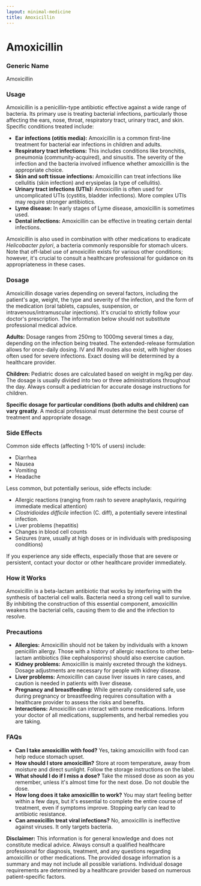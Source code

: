 ```yaml
---
layout: minimal-medicine
title: Amoxicillin
---
```


# Amoxicillin
### Generic Name
Amoxicillin

### Usage

Amoxicillin is a penicillin-type antibiotic effective against a wide range of bacteria.  Its primary use is treating bacterial infections, particularly those affecting the ears, nose, throat, respiratory tract, urinary tract, and skin.  Specific conditions treated include:

* **Ear infections (otitis media):**  Amoxicillin is a common first-line treatment for bacterial ear infections in children and adults.
* **Respiratory tract infections:** This includes conditions like bronchitis, pneumonia (community-acquired), and sinusitis. The severity of the infection and the bacteria involved influence whether amoxicillin is the appropriate choice.
* **Skin and soft tissue infections:**  Amoxicillin can treat infections like cellulitis (skin infection) and erysipelas (a type of cellulitis).
* **Urinary tract infections (UTIs):** Amoxicillin is often used for uncomplicated UTIs (cystitis, bladder infections).  More complex UTIs may require stronger antibiotics.
* **Lyme disease:** In early stages of Lyme disease, amoxicillin is sometimes used.
* **Dental infections:** Amoxicillin can be effective in treating certain dental infections.

Amoxicillin is also used in combination with other medications to eradicate *Helicobacter pylori*, a bacteria commonly responsible for stomach ulcers.  Note that off-label use of amoxicillin exists for various other conditions; however, it's crucial to consult a healthcare professional for guidance on its appropriateness in these cases.


### Dosage

Amoxicillin dosage varies depending on several factors, including the patient's age, weight, the type and severity of the infection, and the form of the medication (oral tablets, capsules, suspension, or intravenous/intramuscular injections).  It's crucial to strictly follow your doctor's prescription.  The information below should not substitute professional medical advice.

**Adults:**  Dosage ranges from 250mg to 1000mg several times a day, depending on the infection being treated.  The extended-release formulation allows for once-daily dosing. IV and IM routes also exist, with higher doses often used for severe infections.  Exact dosing will be determined by a healthcare provider.

**Children:** Pediatric doses are calculated based on weight in mg/kg per day.  The dosage is usually divided into two or three administrations throughout the day.  Always consult a pediatrician for accurate dosage instructions for children.

**Specific dosage for particular conditions (both adults and children) can vary greatly**.  A medical professional must determine the best course of treatment and appropriate dosage.

### Side Effects

Common side effects (affecting 1-10% of users) include:

* Diarrhea
* Nausea
* Vomiting
* Headache

Less common, but potentially serious, side effects include:

* Allergic reactions (ranging from rash to severe anaphylaxis, requiring immediate medical attention)
* *Clostridioides difficile* infection (C. diff), a potentially severe intestinal infection.
* Liver problems (hepatitis)
* Changes in blood cell counts
* Seizures (rare, usually at high doses or in individuals with predisposing conditions)


If you experience any side effects, especially those that are severe or persistent, contact your doctor or other healthcare provider immediately.

### How it Works

Amoxicillin is a beta-lactam antibiotic that works by interfering with the synthesis of bacterial cell walls.  Bacteria need a strong cell wall to survive.  By inhibiting the construction of this essential component, amoxicillin weakens the bacterial cells, causing them to die and the infection to resolve.


### Precautions

* **Allergies:** Amoxicillin should not be taken by individuals with a known penicillin allergy.  Those with a history of allergic reactions to other beta-lactam antibiotics (like cephalosporins) should also exercise caution.
* **Kidney problems:** Amoxicillin is mainly excreted through the kidneys.  Dosage adjustments are necessary for people with kidney disease.
* **Liver problems:** Amoxicillin can cause liver issues in rare cases, and caution is needed in patients with liver disease.
* **Pregnancy and breastfeeding:**  While generally considered safe, use during pregnancy or breastfeeding requires consultation with a healthcare provider to assess the risks and benefits.
* **Interactions:** Amoxicillin can interact with some medications.  Inform your doctor of all medications, supplements, and herbal remedies you are taking.

### FAQs

* **Can I take amoxicillin with food?** Yes, taking amoxicillin with food can help reduce stomach upset.
* **How should I store amoxicillin?** Store at room temperature, away from moisture and direct sunlight.  Follow the storage instructions on the label.
* **What should I do if I miss a dose?** Take the missed dose as soon as you remember, unless it's almost time for the next dose.  Do not double the dose.
* **How long does it take amoxicillin to work?** You may start feeling better within a few days, but it's essential to complete the entire course of treatment, even if symptoms improve.  Stopping early can lead to antibiotic resistance.
* **Can amoxicillin treat viral infections?** No, amoxicillin is ineffective against viruses. It only targets bacteria.



**Disclaimer:** This information is for general knowledge and does not constitute medical advice.  Always consult a qualified healthcare professional for diagnosis, treatment, and any questions regarding amoxicillin or other medications.  The provided dosage information is a summary and may not include all possible variations.  Individual dosage requirements are determined by a healthcare provider based on numerous patient-specific factors.
